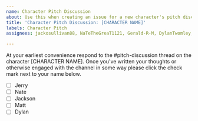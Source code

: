 ```yaml
---
name: Character Pitch Discussion
about: Use this when creating an issue for a new character's pitch discussion thread
title: 'Character Pitch Discussion: [CHARACTER NAME]'
labels: Character Pitch
assignees: jackosullivan88, NaTeTheGreaT1121, Gerald-R-M, DylanTwomley, MattMcL1221

---
```


At your earliest convenience respond to the #pitch-discussion thread on the character [CHARACTER NAME]. Once you've written your thoughts or otherwise engaged with the channel in some way please click the check mark next to your name below.

- [ ] Jerry
- [ ] Nate
- [ ] Jackson
- [ ] Matt
- [ ] Dylan
